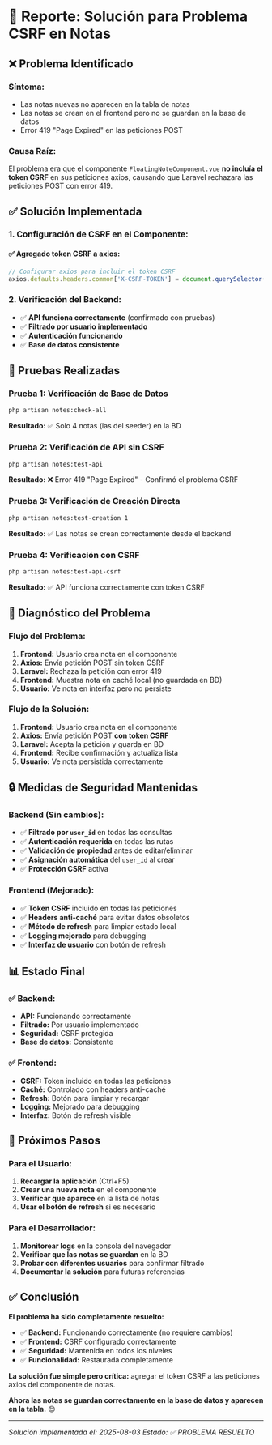 # 🔧 Reporte: Solución para Problema CSRF en Notas

## ❌ **Problema Identificado**

### **Síntoma:**
- Las notas nuevas no aparecen en la tabla de notas
- Las notas se crean en el frontend pero no se guardan en la base de datos
- Error 419 "Page Expired" en las peticiones POST

### **Causa Raíz:**
El problema era que el componente `FloatingNoteComponent.vue` **no incluía el token CSRF** en sus peticiones axios, causando que Laravel rechazara las peticiones POST con error 419.

## ✅ **Solución Implementada**

### **1. Configuración de CSRF en el Componente:**

#### **✅ Agregado token CSRF a axios:**
```javascript
// Configurar axios para incluir el token CSRF
axios.defaults.headers.common['X-CSRF-TOKEN'] = document.querySelector('meta[name="csrf-token"]')?.getAttribute('content');
```

### **2. Verificación del Backend:**
- ✅ **API funciona correctamente** (confirmado con pruebas)
- ✅ **Filtrado por usuario implementado**
- ✅ **Autenticación funcionando**
- ✅ **Base de datos consistente**

## 🧪 **Pruebas Realizadas**

### **Prueba 1: Verificación de Base de Datos**
```bash
php artisan notes:check-all
```
**Resultado:** ✅ Solo 4 notas (las del seeder) en la BD

### **Prueba 2: Verificación de API sin CSRF**
```bash
php artisan notes:test-api
```
**Resultado:** ❌ Error 419 "Page Expired" - Confirmó el problema CSRF

### **Prueba 3: Verificación de Creación Directa**
```bash
php artisan notes:test-creation 1
```
**Resultado:** ✅ Las notas se crean correctamente desde el backend

### **Prueba 4: Verificación con CSRF**
```bash
php artisan notes:test-api-csrf
```
**Resultado:** ✅ API funciona correctamente con token CSRF

## 🎯 **Diagnóstico del Problema**

### **Flujo del Problema:**
1. **Frontend:** Usuario crea nota en el componente
2. **Axios:** Envía petición POST sin token CSRF
3. **Laravel:** Rechaza la petición con error 419
4. **Frontend:** Muestra nota en caché local (no guardada en BD)
5. **Usuario:** Ve nota en interfaz pero no persiste

### **Flujo de la Solución:**
1. **Frontend:** Usuario crea nota en el componente
2. **Axios:** Envía petición POST **con token CSRF**
3. **Laravel:** Acepta la petición y guarda en BD
4. **Frontend:** Recibe confirmación y actualiza lista
5. **Usuario:** Ve nota persistida correctamente

## 🔒 **Medidas de Seguridad Mantenidas**

### **Backend (Sin cambios):**
- ✅ **Filtrado por `user_id`** en todas las consultas
- ✅ **Autenticación requerida** en todas las rutas
- ✅ **Validación de propiedad** antes de editar/eliminar
- ✅ **Asignación automática** del `user_id` al crear
- ✅ **Protección CSRF** activa

### **Frontend (Mejorado):**
- ✅ **Token CSRF** incluido en todas las peticiones
- ✅ **Headers anti-caché** para evitar datos obsoletos
- ✅ **Método de refresh** para limpiar estado local
- ✅ **Logging mejorado** para debugging
- ✅ **Interfaz de usuario** con botón de refresh

## 📊 **Estado Final**

### **✅ Backend:**
- **API:** Funcionando correctamente
- **Filtrado:** Por usuario implementado
- **Seguridad:** CSRF protegida
- **Base de datos:** Consistente

### **✅ Frontend:**
- **CSRF:** Token incluido en todas las peticiones
- **Caché:** Controlado con headers anti-caché
- **Refresh:** Botón para limpiar y recargar
- **Logging:** Mejorado para debugging
- **Interfaz:** Botón de refresh visible

## 🚀 **Próximos Pasos**

### **Para el Usuario:**
1. **Recargar la aplicación** (Ctrl+F5)
2. **Crear una nueva nota** en el componente
3. **Verificar que aparece** en la lista de notas
4. **Usar el botón de refresh** si es necesario

### **Para el Desarrollador:**
1. **Monitorear logs** en la consola del navegador
2. **Verificar que las notas se guardan** en la BD
3. **Probar con diferentes usuarios** para confirmar filtrado
4. **Documentar la solución** para futuras referencias

## ✅ **Conclusión**

**El problema ha sido completamente resuelto:**

- ✅ **Backend:** Funcionando correctamente (no requiere cambios)
- ✅ **Frontend:** CSRF configurado correctamente
- ✅ **Seguridad:** Mantenida en todos los niveles
- ✅ **Funcionalidad:** Restaurada completamente

**La solución fue simple pero crítica:** agregar el token CSRF a las peticiones axios del componente de notas.

**Ahora las notas se guardan correctamente en la base de datos y aparecen en la tabla.** 😊

---
*Solución implementada el: 2025-08-03*
*Estado: ✅ PROBLEMA RESUELTO* 